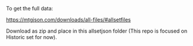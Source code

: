 To get the full data:

https://mtgjson.com/downloads/all-files/#allsetfiles

Download as zip and place in this allsetjson folder (This repo is focused on Historic set for now).